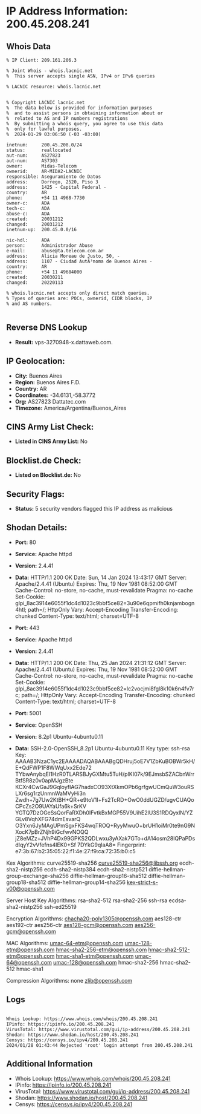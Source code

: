 # IP Address Information: 200.45.208.241

## Whois Data
```
% IP Client: 209.161.206.3
 
% Joint Whois - whois.lacnic.net
%  This server accepts single ASN, IPv4 or IPv6 queries

% LACNIC resource: whois.lacnic.net


% Copyright LACNIC lacnic.net
%  The data below is provided for information purposes
%  and to assist persons in obtaining information about or
%  related to AS and IP numbers registrations
%  By submitting a whois query, you agree to use this data
%  only for lawful purposes.
%  2024-01-29 03:06:50 (-03 -03:00)

inetnum:     200.45.208.0/24
status:      reallocated
aut-num:     AS27823
aut-num:     AS7303
owner:       Midas-Telecom
ownerid:     AR-MIDA2-LACNIC
responsible: Aseguramiento de Datos
address:     Dorrego, 2520, Piso 3
address:     1425 - Capital Federal - 
country:     AR
phone:       +54 11 4968-7730
owner-c:     ADA
tech-c:      ADA
abuse-c:     ADA
created:     20031212
changed:     20031212
inetnum-up:  200.45.0.0/16

nic-hdl:     ADA
person:      Administrador Abuse
e-mail:      abuse@ta.telecom.com.ar
address:     Alicia Moreau de Justo, 50, -
address:     1107 - Ciudad AutÃ³noma de Buenos Aires - 
country:     AR
phone:       +54 11 49684000
created:     20030211
changed:     20220113

% whois.lacnic.net accepts only direct match queries.
% Types of queries are: POCs, ownerid, CIDR blocks, IP
% and AS numbers.


```
## Reverse DNS Lookup
- **Result:** vps-3270948-x.dattaweb.com.

## IP Geolocation:
- **City:** Buenos Aires
- **Region:** Buenos Aires F.D.
- **Country:** AR
- **Coordinates:** -34.6131,-58.3772
- **Org:** AS27823 Dattatec.com
- **Timezone:** America/Argentina/Buenos_Aires

## CINS Army List Check:
- **Listed in CINS Army List:** 
No

## Blocklist.de Check:
- **Listed on Blocklist.de:** 
No

## Security Flags:
- **Status:** 5 security vendors flagged this IP address as malicious

## Shodan Details:
- **Port:** 80
- **Service:** Apache httpd
- **Version:** 2.4.41
- **Data:** HTTP/1.1 200 OK
Date: Sun, 14 Jan 2024 13:43:17 GMT
Server: Apache/2.4.41 (Ubuntu)
Expires: Thu, 19 Nov 1981 08:52:00 GMT
Cache-Control: no-store, no-cache, must-revalidate
Pragma: no-cache
Set-Cookie: glpi_8ac3914e6055f1dc4d1023c9bbf5ce82=3u90e6qpmifh0knjambogn4htl; path=/; HttpOnly
Vary: Accept-Encoding
Transfer-Encoding: chunked
Content-Type: text/html; charset=UTF-8



- **Port:** 443
- **Service:** Apache httpd
- **Version:** 2.4.41
- **Data:** HTTP/1.1 200 OK
Date: Thu, 25 Jan 2024 21:31:12 GMT
Server: Apache/2.4.41 (Ubuntu)
Expires: Thu, 19 Nov 1981 08:52:00 GMT
Cache-Control: no-store, no-cache, must-revalidate
Pragma: no-cache
Set-Cookie: glpi_8ac3914e6055f1dc4d1023c9bbf5ce82=lc2vocjmi8fgl8k10k6n4fv7rc; path=/; HttpOnly
Vary: Accept-Encoding
Transfer-Encoding: chunked
Content-Type: text/html; charset=UTF-8



- **Port:** 5001
- **Service:** OpenSSH
- **Version:** 8.2p1 Ubuntu-4ubuntu0.11
- **Data:** SSH-2.0-OpenSSH_8.2p1 Ubuntu-4ubuntu0.11
Key type: ssh-rsa
Key: AAAAB3NzaC1yc2EAAAADAQABAAABgQDHruj5oE7V1ZbKuBOBWr5kH/E+QdFWP1F8WWqUxx2Ede72
TYbwAnybqEl1HzR0TLARSBJyGXMtu5TuH/pIKI07k/9EJmsbSZACbnWrrBtfSR8z0v0apMJgzBte
KCXr4CwGaJ9GqloyfIAG7hadxCO93XtXkmOPb6grfgwUCmQuW3ouRSLXr6sg1rzUnmnWaMVyHi3n
Zwdh+7g7Uw2KtBH+QR+e9toV1l+Fs2TcRD+OwO0ddUGZD/ugvCUAQoCPcZs2O9UAYaUfa6k+SrKV
YGTQ7DzOGeSsQorFaRXDh0IFvtkBxMGP55V9UihE2lU3S1RDQyxlN/YZGLv8VqhXFG74dmEsvarQ
O3Yxn6JyMAgUPmSgxFKS4wqTROQ+RyyMwuO+brUH1oiMr0te9nG9NXocK7pBrZNjh9iGcfwvNOQQ
jZ8eMZz+JVhP4Dx99GPKS2QDLwxu3yAXak7GTo+dA14osm28lQPaPDsdIqyY2vVfefns4IEK0+Sf
7DYkG9qIaA8=
Fingerprint: e7:3b:67:b2:35:05:22:f1:4e:27:f9:ca:72:35:b0:c5

Kex Algorithms:
	curve25519-sha256
	curve25519-sha256@libssh.org
	ecdh-sha2-nistp256
	ecdh-sha2-nistp384
	ecdh-sha2-nistp521
	diffie-hellman-group-exchange-sha256
	diffie-hellman-group16-sha512
	diffie-hellman-group18-sha512
	diffie-hellman-group14-sha256
	kex-strict-s-v00@openssh.com

Server Host Key Algorithms:
	rsa-sha2-512
	rsa-sha2-256
	ssh-rsa
	ecdsa-sha2-nistp256
	ssh-ed25519

Encryption Algorithms:
	chacha20-poly1305@openssh.com
	aes128-ctr
	aes192-ctr
	aes256-ctr
	aes128-gcm@openssh.com
	aes256-gcm@openssh.com

MAC Algorithms:
	umac-64-etm@openssh.com
	umac-128-etm@openssh.com
	hmac-sha2-256-etm@openssh.com
	hmac-sha2-512-etm@openssh.com
	hmac-sha1-etm@openssh.com
	umac-64@openssh.com
	umac-128@openssh.com
	hmac-sha2-256
	hmac-sha2-512
	hmac-sha1

Compression Algorithms:
	none
	zlib@openssh.com


## Logs
```

Whois Lookup: https://www.whois.com/whois/200.45.208.241
IPinfo: https://ipinfo.io/200.45.208.241
VirusTotal: https://www.virustotal.com/gui/ip-address/200.45.208.241
Shodan: https://www.shodan.io/host/200.45.208.241
Censys: https://censys.io/ipv4/200.45.208.241
2024/01/28 01:43:44 Rejected 'root' login attempt from 200.45.208.241

```
## Additional Information
- Whois Lookup: https://www.whois.com/whois/200.45.208.241
- IPinfo: https://ipinfo.io/200.45.208.241
- VirusTotal: https://www.virustotal.com/gui/ip-address/200.45.208.241
- Shodan: https://www.shodan.io/host/200.45.208.241
- Censys: https://censys.io/ipv4/200.45.208.241

